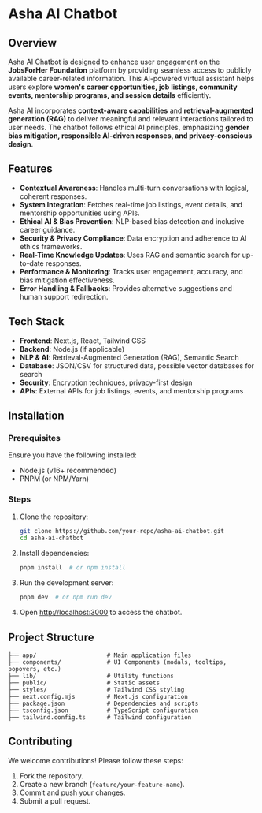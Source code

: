 # Asha AI Chatbot

## Overview
Asha AI Chatbot is designed to enhance user engagement on the **JobsForHer Foundation** platform by providing seamless access to publicly available career-related information. This AI-powered virtual assistant helps users explore **women's career opportunities, job listings, community events, mentorship programs, and session details** efficiently.

Asha AI incorporates **context-aware capabilities** and **retrieval-augmented generation (RAG)** to deliver meaningful and relevant interactions tailored to user needs. The chatbot follows ethical AI principles, emphasizing **gender bias mitigation, responsible AI-driven responses, and privacy-conscious design**.

## Features
- **Contextual Awareness**: Handles multi-turn conversations with logical, coherent responses.
- **System Integration**: Fetches real-time job listings, event details, and mentorship opportunities using APIs.
- **Ethical AI & Bias Prevention**: NLP-based bias detection and inclusive career guidance.
- **Security & Privacy Compliance**: Data encryption and adherence to AI ethics frameworks.
- **Real-Time Knowledge Updates**: Uses RAG and semantic search for up-to-date responses.
- **Performance & Monitoring**: Tracks user engagement, accuracy, and bias mitigation effectiveness.
- **Error Handling & Fallbacks**: Provides alternative suggestions and human support redirection.

## Tech Stack
- **Frontend**: Next.js, React, Tailwind CSS
- **Backend**: Node.js (if applicable)
- **NLP & AI**: Retrieval-Augmented Generation (RAG), Semantic Search
- **Database**: JSON/CSV for structured data, possible vector databases for search
- **Security**: Encryption techniques, privacy-first design
- **APIs**: External APIs for job listings, events, and mentorship programs

## Installation
### Prerequisites
Ensure you have the following installed:
- Node.js (v16+ recommended)
- PNPM (or NPM/Yarn)

### Steps
1. Clone the repository:
   ```bash
   git clone https://github.com/your-repo/asha-ai-chatbot.git
   cd asha-ai-chatbot
   ```
2. Install dependencies:
   ```bash
   pnpm install  # or npm install
   ```
3. Run the development server:
   ```bash
   pnpm dev  # or npm run dev
   ```
4. Open [http://localhost:3000](http://localhost:3000) to access the chatbot.

## Project Structure
```
├── app/                    # Main application files
├── components/             # UI Components (modals, tooltips, popovers, etc.)
├── lib/                    # Utility functions
├── public/                 # Static assets
├── styles/                 # Tailwind CSS styling
├── next.config.mjs         # Next.js configuration
├── package.json            # Dependencies and scripts
├── tsconfig.json           # TypeScript configuration
├── tailwind.config.ts      # Tailwind configuration
```

## Contributing
We welcome contributions! Please follow these steps:
1. Fork the repository.
2. Create a new branch (`feature/your-feature-name`).
3. Commit and push your changes.
4. Submit a pull request.


